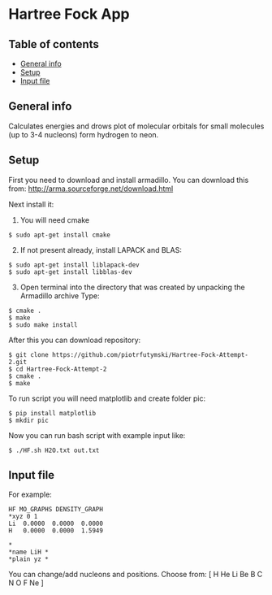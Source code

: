 # Hartree Fock App

## Table of contents
* [General info](#general-info)
* [Setup](#setup)
* [Input file](#input-file)

## General info

Calculates energies and drows plot of molecular orbitals for small molecules (up to 3-4 nucleons) form hydrogen to neon.
	
## Setup

First you need to download and install armadillo.
You can download this from: http://arma.sourceforge.net/download.html

Next install it:
1. You will need cmake

```
$ sudo apt-get install cmake
```
2. If not present already, install LAPACK and BLAS:
```
$ sudo apt-get install liblapack-dev
$ sudo apt-get install libblas-dev
```
3. Open terminal into the directory that was created by unpacking the Armadillo archive
Type:
```
$ cmake .
$ make
$ sudo make install
```

After this you can download repository:

```
$ git clone https://github.com/piotrfutymski/Hartree-Fock-Attempt-2.git
$ cd Hartree-Fock-Attempt-2
$ cmake .
$ make
```
To run script you will need matplotlib and create folder pic:

```
$ pip install matplotlib
$ mkdir pic
```

Now you can run bash script with example input like:

```
$ ./HF.sh H2O.txt out.txt
```

## Input file

For example:
```
HF MO_GRAPHS DENSITY_GRAPH 
*xyz 0 1
Li 	0.0000 	0.0000 	0.0000
H 	0.0000 	0.0000 	1.5949

*
*name LiH *
*plain yz *
```
You can change/add nucleons and positions. Choose from: [ H He Li Be B C N O F Ne ]
